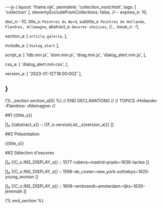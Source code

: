---js
{
  layout:    'frame.njk',
  permalink: 'collection_nord.html',
  tags:      [ 'collection' ],
  eleventyExcludeFromCollections: false,
  //-- expires_n: 10,

  doc_n:      -10,
  title_s:    `Peintres du Nord`,
  subtitle_s: `Peintres de Hollande, Flandres, Allemagne`,
  abstract_s: `Oeuvres choisies`,
  //... issue_n: -1,

  section_a:
  [
    `article`,
    `galerie`,
  ],

  include_a:
  [
    `dialog_alert`
  ],

  script_a:
  [
    'Idb.min.js',
    'dom.min.js',
    'drag.min.js',
    'dialog_alert.min.js',
  ],
  
  css_a:
  [
    'dialog_alert.min.css',
  ],

  version_a:
  [
    '2023-01-12T18:00:00Z'
  ],

}
---
{% _section section_a[0] %}
// END DECLARATIONS //
//  TOPICS
‹Hollande›
‹Flandres›
‹Allemagne›
//



##1 {{title_s}}

[[₀  {{abstract_s}}  ::
     {{F_o.versionList__s(version_a)}}  ]]

##2  Présentation

{{title_s}}

##2  Sélection d'oeuvres

[[₉  {{C_o.INS_DISPLAY_s}} ::
     1577-rubens~madrid-prado~1636-lactea ]]

[[₉  {{C_o.INS_DISPLAY_s}} ::
     1586-de_coster~new_york-sothebys~1625-young_woman ]]

[[₉  {{C_o.INS_DISPLAY_s}} ::
     1606-rembrandt~amsterdam-rijks~1630-jeremiah ]]

{% end_section %}
